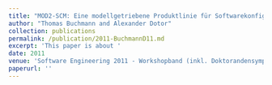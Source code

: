 ```yaml
---
title: "MOD2-SCM: Eine modellgetriebene Produktlinie für Softwarekonfigurationsverwaltungssyteme"
author: "Thomas Buchmann and Alexander Dotor"
collection: publications
permalink: /publication/2011-BuchmannD11.md
excerpt: 'This paper is about '
date: 2011
venue: 'Software Engineering 2011 - Workshopband (inkl. Doktorandensymposium), Fachtagung des GI-Fachbereichs Softwaretechnik, 21.-25.02.2011, Karlsruhe'
paperurl: ''
---
```

